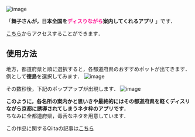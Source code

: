![image](https://github.com/user-attachments/assets/9ccc807b-901f-4526-a6dd-6dd31578b99f)

「**舞子さんが，日本全国を<font color="DeepPink">ディスりながら</font>案内してくれるアプリ** 」です．

[こちら](https://tsukuaso2024-kanaji.vercel.app/)からアクセスすることができます．


## 使用方法
地方，都道府県と順に選択すると，各都道府県のおすすめポットが出てきます．
例として**徳島**を選択してみます．
![image](https://github.com/user-attachments/assets/f34bbf5f-3b2f-47c6-a5a3-9a42365589a2)

その数秒後，下記のポップアップが出現します．
![image](https://github.com/user-attachments/assets/eb1af2ad-4e7d-48f2-a653-77da56da4dae)




**このように，各名所の案内かと思いきや最終的にはその都道府県を軽くディスリながら京都に誘導されてしまうネタ枠のアプリです．**  
ちなみに全都道府県，毒舌なネタを用意しています．

この作品に関するQiitaの記事は[こちら](https://qiita.com/kanaji2002/items/2607925f41bc7d863e9b)


